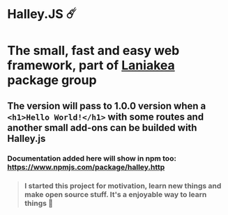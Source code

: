 # Halley.JS ☄️
# The small, fast and easy web framework, part of [Laniakea](https://github.com/Raxabi/Laniakea.js) package group

## The version will pass to 1.0.0 version when a ```<h1>Hello World!</h1>``` with some routes and another small add-ons can be builded with Halley.js

### Documentation added here will show in npm too: https://www.npmjs.com/package/halley.http

> ### I started this project for motivation, learn new things and make open source stuff. It's a enjoyable way to learn things 🤠